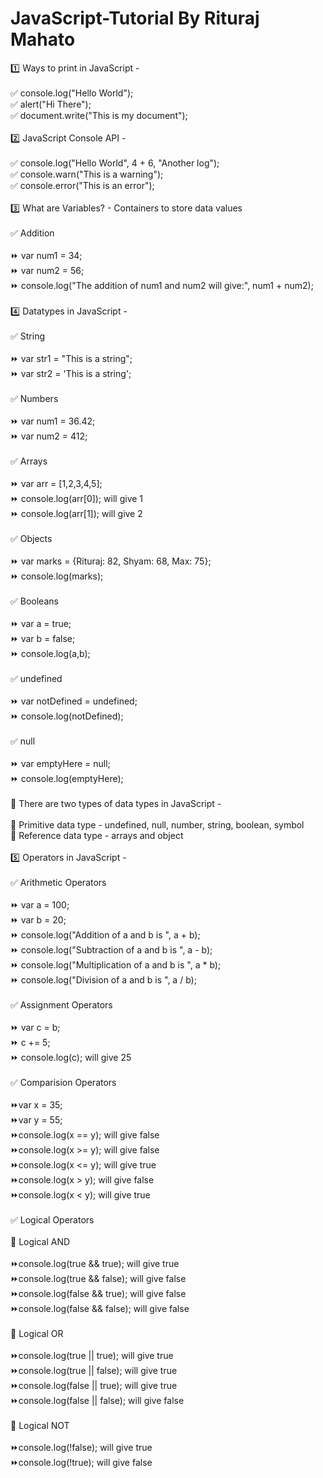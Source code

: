 # JavaScript-Tutorial By Rituraj Mahato

1️⃣ Ways to print in JavaScript - <br><br> 
✅ console.log("Hello World"); <br>
✅ alert("Hi There"); <br>
✅ document.write("This is my document"); <br>
<br>
2️⃣ JavaScript Console API - <br><br> 
✅ console.log("Hello World", 4 + 6, "Another log"); <br>
✅ console.warn("This is a warning"); <br>
✅ console.error("This is an error"); <br>
<br>
3️⃣ What are Variables? - Containers to store data values <br><br> 
✅ Addition <br>
<br>
⏩ var num1 = 34; <br>
⏩ var num2 = 56; <br>
⏩ console.log("The addition of num1 and num2 will give:", num1 + num2); <br>
<br>
4️⃣ Datatypes in JavaScript - <br><br>
✅ String <br>
<br>
⏩ var str1 = "This is a string"; <br>
⏩ var str2 = 'This is a string'; <br>
<br>
✅ Numbers <br>
<br>
⏩ var num1 = 36.42; <br>
⏩ var num2 = 412;<br>
<br>
✅ Arrays <br>
<br>
⏩ var arr = [1,2,3,4,5]; <br>
⏩ console.log(arr[0]); will give 1 <br>
⏩ console.log(arr[1]); will give 2 <br>
<br>
✅ Objects <br>
<br>
⏩ var marks = {Rituraj: 82, Shyam: 68, Max: 75}; <br>
⏩ console.log(marks); <br>
<br>
✅ Booleans <br>
<br>
⏩ var a = true; <br>
⏩ var b = false; <br>
⏩ console.log(a,b); <br>
<br>
✅ undefined <br>
<br>
⏩ var notDefined = undefined; <br>
⏩ console.log(notDefined); <br>
<br>
✅ null <br>
<br>
⏩ var emptyHere = null; <br>
⏩ console.log(emptyHere); <br>
<br>
📍 There are two types of data types in JavaScript - <br>
<br>
🎯 Primitive data type - undefined, null, number, string, boolean, symbol <br>
🎯 Reference data type - arrays and object <br>
<br>
5️⃣ Operators in JavaScript - <br>
<br>
✅ Arithmetic Operators <br>
<br>
⏩ var a = 100; <br>
⏩ var b = 20; <br>
⏩ console.log("Addition of a and b is ", a + b); <br>
⏩ console.log("Subtraction of a and b is ", a - b); <br>
⏩ console.log("Multiplication of a and b is ", a * b); <br>
⏩ console.log("Division of a and b is ", a / b); <br>
<br>
✅ Assignment Operators <br>
<br>
⏩ var c = b; <br>
⏩ c += 5; <br>
⏩ console.log(c); will give 25 <br>
<br>
✅ Comparision Operators <br>
<br>
⏩var x = 35; <br>
⏩var y = 55; <br>
⏩console.log(x == y); will give false <br>
⏩console.log(x >= y); will give false <br>
⏩console.log(x <= y); will give true <br>
⏩console.log(x > y); will give false <br>
⏩console.log(x < y); will give true <br>
<br>
✅ Logical Operators <br>
<br>
🎯 Logical AND <br>
<br>
⏩console.log(true && true); will give true <br>
⏩console.log(true && false); will give false <br>
⏩console.log(false && true); will give false <br>
⏩console.log(false && false); will give false <br>
<br>
🎯 Logical OR <br>
<br>
⏩console.log(true || true); will give true <br>
⏩console.log(true || false); will give true <br>
⏩console.log(false || true); will give true <br>
⏩console.log(false || false); will give false <br>
<br>
🎯 Logical NOT <br>
<br>
⏩console.log(!false); will give true <br>
⏩console.log(!true); will give false <br>

